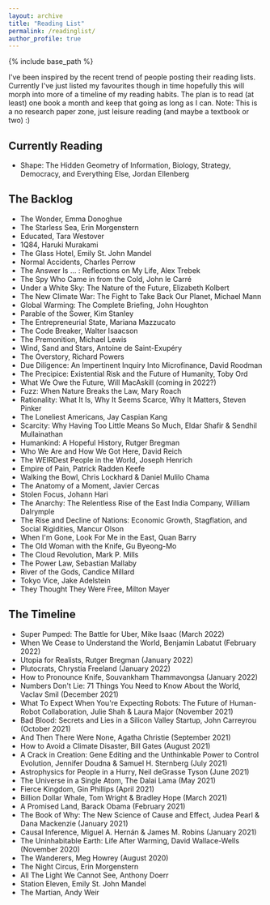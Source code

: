 ```yaml
---
layout: archive
title: "Reading List"
permalink: /readinglist/
author_profile: true
---
```


{% include base_path %}

I've been inspired by the recent trend of people posting their reading lists. Currently I've just listed my favourites though in time hopefully this will morph into more of a timeline of my reading habits. The plan is to read (at least) one book a month and keep that going as long as I can.
Note: This is a no research paper zone, just leisure reading (and maybe a textbook or two) :) 

## Currently Reading
* Shape: The Hidden Geometry of Information, Biology, Strategy, Democracy, and Everything Else, Jordan Ellenberg

## The Backlog
* The Wonder, Emma Donoghue
* The Starless Sea, Erin Morgenstern
* Educated, Tara Westover
* 1Q84, Haruki Murakami
* The Glass Hotel, Emily St. John Mandel
* Normal Accidents, Charles Perrow
* The Answer Is … : Reflections on My Life, Alex Trebek
* The Spy Who Came in from the Cold, John le Carré
* Under a White Sky: The Nature of the Future, Elizabeth Kolbert
* The New Climate War: The Fight to Take Back Our Planet, Michael Mann
* Global Warming: The Complete Briefing, John Houghton
* Parable of the Sower, Kim Stanley
* The Entrepreneurial State, Mariana Mazzucato
* The Code Breaker, Walter Isaacson
* The Premonition, Michael Lewis
* Wind, Sand and Stars, Antoine de Saint-Exupéry
* The Overstory, Richard Powers
* Due Diligence: An Impertinent Inquiry Into Microfinance, David Roodman
* The Precipice: Existential Risk and the Future of Humanity, Toby Ord
* What We Owe the Future, Will MacAskill (coming in 2022?)
* Fuzz: When Nature Breaks the Law, Mary Roach
* Rationality: What It Is, Why It Seems Scarce, Why It Matters, Steven Pinker
* The Loneliest Americans, Jay Caspian Kang
* Scarcity: Why Having Too Little Means So Much, Eldar Shafir & Sendhil Mullainathan
* Humankind: A Hopeful History, Rutger Bregman
* Who We Are and How We Got Here, David Reich
* The WEIRDest People in the World, Joseph Henrich
* Empire of Pain, Patrick Radden Keefe
* Walking the Bowl, Chris Lockhard & Daniel Mulilo Chama
* The Anatomy of a Moment, Javier Cercas
* Stolen Focus, Johann Hari
* The Anarchy: The Relentless Rise of the East India Company, William Dalrymple
* The Rise and Decline of Nations: Economic Growth, Stagflation, and Social Rigidities, Mancur Olson
* When I'm Gone, Look For Me in the East, Quan Barry
* The Old Woman with the Knife, Gu Byeong-Mo
* The Cloud Revolution, Mark P. Mills
* The Power Law, Sebastian Mallaby
* River of the Gods, Candice Millard
* Tokyo Vice, Jake Adelstein
* They Thought They Were Free, Milton Mayer

## The Timeline
* Super Pumped: The Battle for Uber, Mike Isaac (March 2022)
* When We Cease to Understand the World, Benjamin Labatut (February 2022)
* Utopia for Realists, Rutger Bregman (January 2022)
* Plutocrats, Chrystia Freeland (January 2022)
* How to Pronounce Knife, Souvankham Thammavongsa (January 2022)
* Numbers Don't Lie: 71 Things You Need to Know About the World, Vaclav Smil (December 2021)
* What To Expect When You're Expecting Robots: The Future of Human-Robot Collaboration, Julie Shah & Laura Major (November 2021)
* Bad Blood: Secrets and Lies in a Silicon Valley Startup, John Carreyrou (October 2021)
* And Then There Were None, Agatha Christie (September 2021)
* How to Avoid a Climate Disaster, Bill Gates (August 2021)
* A Crack in Creation: Gene Editing and the Unthinkable Power to Control Evolution, Jennifer Doudna & Samuel H. Sternberg (July 2021)
* Astrophysics for People in a Hurry, Neil deGrasse Tyson (June 2021)
* The Universe in a Single Atom, The Dalai Lama (May 2021)
* Fierce Kingdom, Gin Phillips (April 2021)
* Billion Dollar Whale, Tom Wright & Bradley Hope (March 2021)
* A Promised Land, Barack Obama (February 2021)
* The Book of Why: The New Science of Cause and Effect, Judea Pearl & Dana Mackenzie (January 2021)
* Causal Inference, Miguel A. Hernán & James M. Robins (January 2021)
* The Uninhabitable Earth: Life After Warming, David Wallace-Wells (November 2020)
* The Wanderers, Meg Howrey (August 2020)
* The Night Circus, Erin Morgenstern
* All The Light We Cannot See, Anthony Doerr
* Station Eleven, Emily St. John Mandel
* The Martian, Andy Weir
